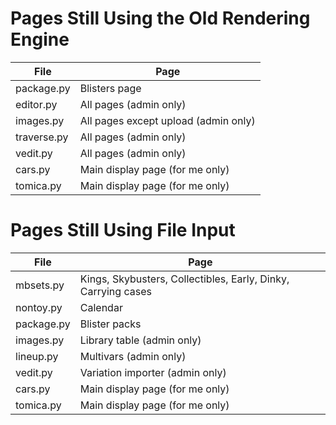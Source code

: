 Pages Still Using the Old Rendering Engine
==========================================

File         | Page
---------    | --------------------------
package.py   | Blisters page
editor.py    | All pages (admin only)
images.py    | All pages except upload (admin only)
traverse.py  | All pages (admin only)
vedit.py     | All pages (admin only)
cars.py      | Main display page (for me only)
tomica.py    | Main display page (for me only)


Pages Still Using File Input
============================

File         | Page
---------    | --------------------------
mbsets.py    | Kings, Skybusters, Collectibles, Early, Dinky, Carrying cases
nontoy.py    | Calendar
package.py   | Blister packs
images.py    | Library table (admin only)
lineup.py    | Multivars (admin only)
vedit.py     | Variation importer (admin only)
cars.py      | Main display page (for me only)
tomica.py    | Main display page (for me only)
